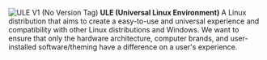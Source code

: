 ![ULE V1 (No Version Tag)](https://github.com/Jackleco/ULE/assets/85602483/d287250c-bd66-45a6-bd0f-2b5cb2783d33)
**ULE (Universal Linux Environment)**
A Linux distribution that aims to create a easy-to-use and universal experience and compatibility with other Linux distributions and Windows. We want to ensure that only the hardware architecture, computer brands, and user-installed software/theming have a difference on a user's experience.

